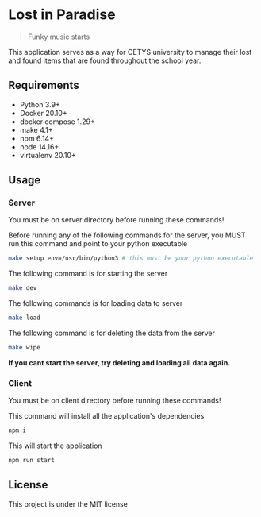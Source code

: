 # Lost in Paradise

> Funky music starts

This application serves as a way for CETYS university to manage their lost and found items that are found throughout the school year.

## Requirements
- Python 3.9+
- Docker 20.10+
- docker compose 1.29+
- make 4.1+
- npm 6.14+
- node 14.16+
- virtualenv 20.10+

## Usage

### Server
You must be on server directory before running these commands!

Before running any of the following commands for the server, you MUST run this command and point to your python executable
```bash 
make setup env=/usr/bin/python3 # this must be your python executable
```
The following command is for starting the server
```bash
make dev
```
The following commands is for loading data to server
```bash
make load
```
The following command is for deleting the data from the server
```bash
make wipe
```
**If you cant start the server, try deleting and loading all data again.**
### Client
You must be on client directory before running these commands!

This command will install all the application's dependencies
```bash
npm i
```
This will start the application
```bash
npm run start
```

## License
This project is under the MIT license
